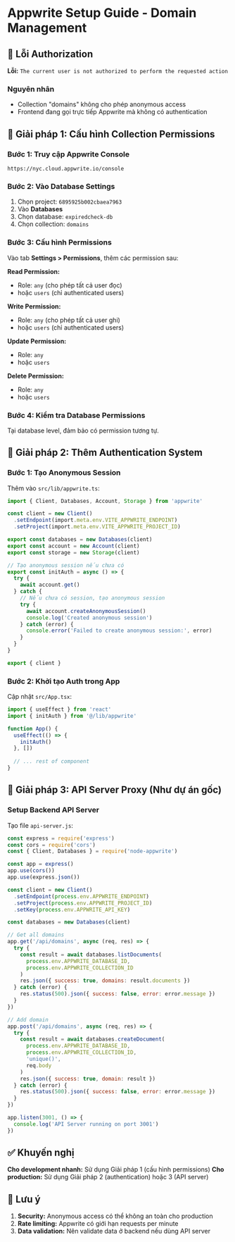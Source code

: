 # Appwrite Setup Guide - Domain Management

## 🚨 Lỗi Authorization

**Lỗi:** `The current user is not authorized to perform the requested action`

### Nguyên nhân
- Collection "domains" không cho phép anonymous access
- Frontend đang gọi trực tiếp Appwrite mà không có authentication

## 🔧 Giải pháp 1: Cấu hình Collection Permissions

### Bước 1: Truy cập Appwrite Console
```
https://nyc.cloud.appwrite.io/console
```

### Bước 2: Vào Database Settings
1. Chọn project: `6895925b002cbaea7963`
2. Vào **Databases** 
3. Chọn database: `expiredcheck-db`
4. Chọn collection: `domains`

### Bước 3: Cấu hình Permissions
Vào tab **Settings > Permissions**, thêm các permission sau:

**Read Permission:**
- Role: `any` (cho phép tất cả user đọc)
- hoặc `users` (chỉ authenticated users)

**Write Permission:**
- Role: `any` (cho phép tất cả user ghi)
- hoặc `users` (chỉ authenticated users)

**Update Permission:**
- Role: `any`
- hoặc `users`

**Delete Permission:**
- Role: `any` 
- hoặc `users`

### Bước 4: Kiểm tra Database Permissions
Tại database level, đảm bảo có permission tương tự.

## 🔧 Giải pháp 2: Thêm Authentication System

### Bước 1: Tạo Anonymous Session
Thêm vào `src/lib/appwrite.ts`:

```typescript
import { Client, Databases, Account, Storage } from 'appwrite'

const client = new Client()
  .setEndpoint(import.meta.env.VITE_APPWRITE_ENDPOINT)
  .setProject(import.meta.env.VITE_APPWRITE_PROJECT_ID)

export const databases = new Databases(client)
export const account = new Account(client)
export const storage = new Storage(client)

// Tạo anonymous session nếu chưa có
export const initAuth = async () => {
  try {
    await account.get()
  } catch {
    // Nếu chưa có session, tạo anonymous session
    try {
      await account.createAnonymousSession()
      console.log('Created anonymous session')
    } catch (error) {
      console.error('Failed to create anonymous session:', error)
    }
  }
}

export { client }
```

### Bước 2: Khởi tạo Auth trong App
Cập nhật `src/App.tsx`:

```typescript
import { useEffect } from 'react'
import { initAuth } from '@/lib/appwrite'

function App() {
  useEffect(() => {
    initAuth()
  }, [])
  
  // ... rest of component
}
```

## 🔧 Giải pháp 3: API Server Proxy (Như dự án gốc)

### Setup Backend API Server
Tạo file `api-server.js`:

```javascript
const express = require('express')
const cors = require('cors')
const { Client, Databases } = require('node-appwrite')

const app = express()
app.use(cors())
app.use(express.json())

const client = new Client()
  .setEndpoint(process.env.APPWRITE_ENDPOINT)
  .setProject(process.env.APPWRITE_PROJECT_ID)
  .setKey(process.env.APPWRITE_API_KEY)

const databases = new Databases(client)

// Get all domains
app.get('/api/domains', async (req, res) => {
  try {
    const result = await databases.listDocuments(
      process.env.APPWRITE_DATABASE_ID,
      process.env.APPWRITE_COLLECTION_ID
    )
    res.json({ success: true, domains: result.documents })
  } catch (error) {
    res.status(500).json({ success: false, error: error.message })
  }
})

// Add domain  
app.post('/api/domains', async (req, res) => {
  try {
    const result = await databases.createDocument(
      process.env.APPWRITE_DATABASE_ID,
      process.env.APPWRITE_COLLECTION_ID,
      'unique()',
      req.body
    )
    res.json({ success: true, domain: result })
  } catch (error) {
    res.status(500).json({ success: false, error: error.message })
  }
})

app.listen(3001, () => {
  console.log('API Server running on port 3001')
})
```

## ✅ Khuyến nghị

**Cho development nhanh:** Sử dụng Giải pháp 1 (cấu hình permissions)
**Cho production:** Sử dụng Giải pháp 2 (authentication) hoặc 3 (API server)

## 📝 Lưu ý

1. **Security:** Anonymous access có thể không an toàn cho production
2. **Rate limiting:** Appwrite có giới hạn requests per minute
3. **Data validation:** Nên validate data ở backend nếu dùng API server







